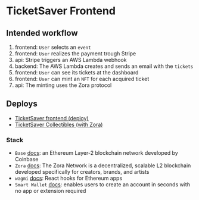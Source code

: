 # TicketSaver Frontend

## Intended workflow

1. frontend: `User` selects an `event`
2. frontend: `User` realizes the payment trough Stripe
3. api: Stripe triggers an AWS Lambda webhook
4. backend: The AWS Lambda creates and sends an email with the `tickets`
5. frontend: `User` can see its tickets at the dashboard
6. frontend: `User` can mint an `NFT` for each acquired ticket
7. api: The minting uses the Zora protocol

## Deploys

- [TicketSaver frontend (deploy)](https://ticketsaver-frontend.netlify.app/)
- [TicketSaver Collectibles (with Zora)](https://zora.co/collect/base:0x183ea7dd84886507328e6805c7c368c0023478f9)

### Stack

- `Base` [docs](https://docs.base.org/): an Ethereum Layer-2 blockchain network
  developed by Coinbase
- `Zora` [docs](https://docs.zora.co/docs/intro): The Zora Network is a
  decentralized, scalable L2 blockchain developed specifically for creators,
  brands, and artists
- `wagmi` [docs](https://wagmi.sh/react/why): React hooks for Ethereum apps
- `Smart Wallet` [docs](https://www.smartwallet.dev/why): enables users to
  create an account in seconds with no app or extension required
